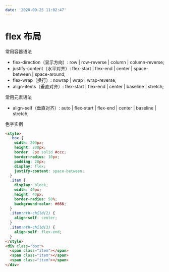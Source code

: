 ```yaml
---
date: '2020-09-25 11:02:47'
---
```


# flex 布局

常用容器语法

- flex-direction（显示方向）: row | row-reverse | column | column-reverse;
- justify-content（水平对齐）: flex-start | flex-end | center | space-between | space-around;
- flex-wrap（换行）: nowrap | wrap | wrap-reverse;
- align-items（垂直对齐）: flex-start | flex-end | center | baseline | stretch;

常用元素语法

- align-self（垂直对齐）: auto | flex-start | flex-end | center | baseline | stretch;

色字实例

<HtmlDemo>

```html
<style>
  .box {
    width: 200px;
    height: 200px;
    border: 2px solid #ccc;
    border-radius: 10px;
    padding: 20px;
    display: flex;
    justify-content: space-between;
  }
  .item {
    display: block;
    width: 40px;
    height: 40px;
    border-radius: 50%;
    background-color: #666;
  }
  .item:nth-child(2) {
    align-self: center;
  }
  .item:nth-child(3) {
    align-self: flex-end;
  }
</style>
<div class="box">
  <span class="item"></span>
  <span class="item"></span>
  <span class="item"></span>
</div>
```

</HtmlDemo>
